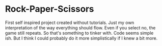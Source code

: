 Rock-Paper-Scissors
===================
First self inspired project created without tutorials.  Just my own interpretation of the way everything should flow.  Even if you select no, the game still repeats.  So that's something to tinker with.  Code seems simple ish.  But I think I could probably do it more simplistically if I knew a bit more.
